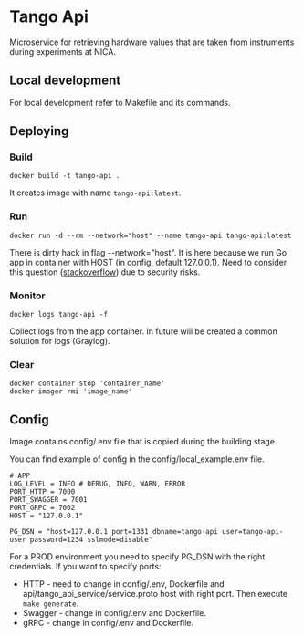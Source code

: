 # Tango Api

Microservice for retrieving hardware values ​​that are taken from instruments during experiments at NICA.

## Local development
For local development refer to Makefile and its commands. 

## Deploying

### Build
```
docker build -t tango-api .
```
It creates image with name ```tango-api:latest```.

### Run
```
docker run -d --rm --network="host" --name tango-api tango-api:latest
```
There is dirty hack in flag --network="host". It is here because we run Go app in container with HOST (in config, default 127.0.0.1). Need to consider this question ([stackoverflow](https://stackoverflow.com/questions/24319662/from-inside-of-a-docker-container-how-do-i-connect-to-the-localhost-of-the-mach)) due to security risks.

### Monitor
```
docker logs tango-api -f
```
Collect logs from the app container. In future will be created a common solution for logs (Graylog).

### Clear
```
docker container stop 'container_name'
docker imager rmi 'image_name'
```

## Config
Image contains config/.env file that is copied during the building stage. 

You can find example of config in the config/local_example.env file. 
```
# APP
LOG_LEVEL = INFO # DEBUG, INFO, WARN, ERROR
PORT_HTTP = 7000
PORT_SWAGGER = 7001
PORT_GRPC = 7002
HOST = "127.0.0.1"

PG_DSN = "host=127.0.0.1 port=1331 dbname=tango-api user=tango-api-user password=1234 sslmode=disable"
```

For a PROD environment you need to specify PG_DSN with the right credentials. If you want to specify  ports:
* HTTP - need to change in config/.env, Dockerfile and api/tango_api_service/service.proto host with right port. Then execute ```make generate```.
* Swagger - change in config/.env and Dockerfile.
* gRPC - change in config/.env and Dockerfile.
